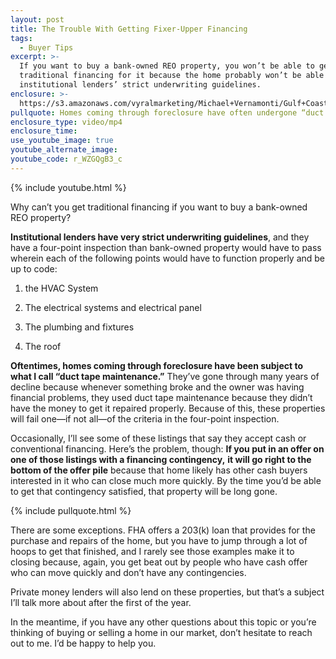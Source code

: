 ```yaml
---
layout: post
title: The Trouble With Getting Fixer-Upper Financing
tags:
  - Buyer Tips
excerpt: >-
  If you want to buy a bank-owned REO property, you won’t be able to get
  traditional financing for it because the home probably won’t be able to pass
  institutional lenders’ strict underwriting guidelines.
enclosure: >-
  https://s3.amazonaws.com/vyralmarketing/Michael+Vernamonti/Gulf+Coast+Real+Estate+Fixer+Upper+Financing.mp4
pullquote: Homes coming through foreclosure have often undergone “duct tape maintenance.”
enclosure_type: video/mp4
enclosure_time:
use_youtube_image: true
youtube_alternate_image:
youtube_code: r_WZGQgB3_c
---
```



{% include youtube.html %}

Why can’t you get traditional financing if you want to buy a bank-owned REO property?

**Institutional lenders have very strict underwriting guidelines**, and they have a four-point inspection than bank-owned property would have to pass wherein each of the following points would have to function properly and be up to code:

1. the HVAC System

2. The electrical systems and electrical panel

3. The plumbing and fixtures

4. The roof

**Oftentimes, homes coming through foreclosure have been subject to what I call “duct tape maintenance.”** They’ve gone through many years of decline because whenever something broke and the owner was having financial problems, they used duct tape maintenance because they didn’t have the money to get it repaired properly. Because of this, these properties will fail one—if not all—of the criteria in the four-point inspection.&nbsp;

Occasionally, I’ll see some of these listings that say they accept cash or conventional financing. Here’s the problem, though: **If you put in an offer on one of those listings with a financing contingency,** **it will go right to the bottom of the offer pile** because that home likely has other cash buyers interested in it who can close much more quickly. By the time you’d be able to get that contingency satisfied, that property will be long gone.&nbsp;

{% include pullquote.html %}

There are some exceptions. FHA offers a 203(k) loan that provides for the purchase and repairs of the home, but you have to jump through a lot of hoops to get that finished, and I rarely see those examples make it to closing because, again, you get beat out by people who have cash offer who can move quickly and don’t have any contingencies.&nbsp;

Private money lenders will also lend on these properties, but that’s a subject I’ll talk more about after the first of the year.&nbsp;

In the meantime, if you have any other questions about this topic or you’re thinking of buying or selling a home in our market, don’t hesitate to reach out to me. I’d be happy to help you.&nbsp;